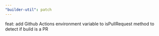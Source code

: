```yaml
---
"builder-util": patch
---
```


feat: add Github Actions environment variable to isPullRequest method to detect if build is a PR

